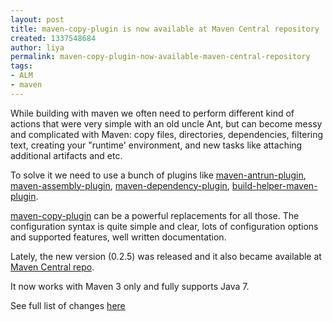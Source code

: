```yaml
---
layout: post
title: maven-copy-plugin is now available at Maven Central repository
created: 1337548684
author: liya
permalink: maven-copy-plugin-now-available-maven-central-repository
tags:
- ALM
- maven
---
```

<p>While building with maven we often need to perform different kind of actions that were very simple with an old uncle Ant, but can become messy and complicated with Maven: copy files, directories, dependencies, filtering text, creating your &quot;runtime' environment, and new tasks like attaching additional artifacts and etc.</p>
<p>To solve it we need to use a bunch of plugins like <a href="http://maven.apache.org/plugins/maven-antrun-plugin/">maven-antrun-plugin</a>, <a href="http://maven.apache.org/plugins/maven-assembly-plugin/">maven-assembly-plugin</a>, <a href="http://maven.apache.org/plugins/maven-dependency-plugin/">maven-dependency-plugin</a>, <a href="http://mojo.codehaus.org/build-helper-maven-plugin">build-helper-maven-plugin</a>.</p>
<p><a href="http://evgeny-goldin.com/wiki/Maven-copy-plugin">maven-copy-plugin</a> can be a powerful replacements for all those. The configuration syntax is quite simple and clear, lots of configuration options and supported features, well written documentation.</p>
<p>Lately, the new version (0.2.5) was released and it also became available at <a href="http://search.maven.org/#search|ga|1|com.github.goldin">Maven Central repo</a>.</p>
<p>It now works with Maven 3 only and fully supports Java 7.</p>
<p>See full list of changes <a href="http://evgeny-goldin.com/wiki/Maven-plugins#v0.2.5.2C_May_15.2C_2012">here</a></p>
